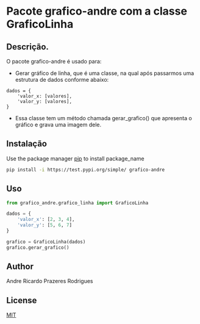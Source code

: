 # Pacote grafico-andre com a classe GraficoLinha

## Descrição. 
O pacote grafico-andre é usado para:
- Gerar gráfico de linha, que é uma classe, na qual após passarmos uma estrutura de dados conforme abaixo:
```
dados = {
	'valor_x: [valores],
	'valor_y: [valores],
}
```
- Essa classe tem um método chamada gerar_grafico() que apresenta o gráfico e grava uma imagem dele.

## Instalação

Use the package manager [pip](https://pip.pypa.io/en/stable/) to install package_name

```bash
pip install -i https://test.pypi.org/simple/ grafico-andre
```

## Uso

```python
from grafico_andre.grafico_linha import GraficoLinha

dados = {
    'valor_x': [2, 3, 4],
    'valor_y': [5, 6, 7]
}

grafico = GraficoLinha(dados)
grafico.gerar_grafico()
```

## Author
Andre Ricardo Prazeres Rodrigues

## License
[MIT](https://choosealicense.com/licenses/mit/)